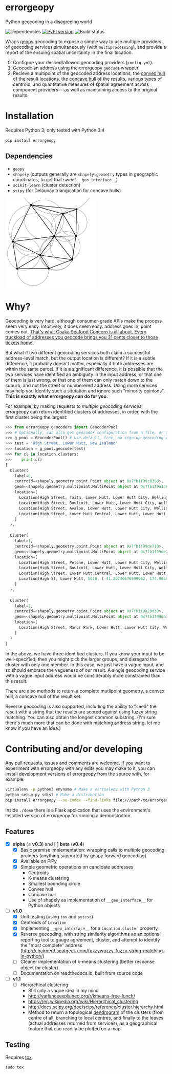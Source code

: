 # errorgeopy
Python geocoding in a disagreeing world

<!-- pandoc --from=markdown --to=rst --output=README.rst README.md -->

![Dependencies](https://www.versioneye.com/user/projects/5775cea668ee070047f065e4/badge.svg?style=flat-round) [![PyPI version](https://badge.fury.io/py/errorgeopy.svg)](https://pypi.python.org/pypi/errorgeopy) ![Build status](https://api.travis-ci.org/alpha-beta-soup/errorgeopy.svg)
<!-- [![Coverage Status](https://coveralls.io/repos/github/alpha-beta-soup/errorgeopy/badge.svg?branch=master)](https://coveralls.io/github/alpha-beta-soup/errorgeopy?branch=master) -->

Wraps [geopy](https://github.com/geopy/geopy) geocoding to expose a simple way to use multiple providers of geocoding services simultaneously (with `multiprocessing`), and provide a report of the ensuing spatial uncertainty in the final location.

0. Configure your desired/allowed geocoding providers (`config.yml`).
1. Geocode an address using the errorgeopy `geocode` wrapper.
2. Recieve a multipoint of the geocoded address locations, the [convex hull](http://scipy.github.io/devdocs/generated/scipy.spatial.ConvexHull.html) of the result locations, the [concave hull](http://blog.thehumangeo.com/2014/05/12/drawing-boundaries-in-python/) of the results, various types of centroid, and quantitative measures of spatial agreement across component providers---as well as maintaining access to the original results.

# Installation

Requires Python 3; only tested with Python 3.4

`pip install errorgeopy`

## Dependencies

- `geopy`
- `shapely` (outputs generally are `shapely.geometry` types in geographic coordinates, to get that sweet `__geo_interface__`)
- `scikit-learn` (cluster detection)
- `scipy` (for Delaunay triangulation for concave hulls)

![Delaunay circumcircles](docs/img/delaunay-circumcircles.png)

# Why?

Geocoding is very hard, although consumer-grade APIs make the process seem very easy. Intuitively, it does seem easy: address goes in, point comes out. [That's what Osaka Seafood Concern is all about. Every truckload of addresses you geocode brings you 31 cents closer to those tickets home!](https://www.youtube.com/watch?v=cIosb69x9iI)

But what if two different geocoding services both claim a successful address-level match, but the output location is different? If it is a subtle difference, it probably doesn't matter, especially if both addresses are within the same parcel. If it is a significant difference, it is possible that the two services have identified an ambiguity in the input address, or that one of them is just wrong, or that one of them can only match down to the suburb, and not the street or numberered address. Using more services may help you identify such a situtation and ignore such "minority opinions". **This is exactly what errorgeopy can do for you.**

For example, by making requests to *multiple geocoding services*, errorgeopy can return identified clusters of addresses, in order, with the first cluster being the largest:

```python
>>> from errorgeopy.geocoders import GeocoderPool
>>> # Optionally, can also get geocoder configuration from a file, or a dict
>>> g_pool = GeocoderPool() # Use default, free, no sign-up geocoding APIs
>>> test = 'High Street, Lower Hutt, New Zealand'
>>> location = g_pool.geocode(test)
>>> for cl in location.clusters:
>>>    print(cl)
[
  Cluster(
    label=0,
    centroid=<shapely.geometry.point.Point object at 0x7fb1f99c8358>,
    geom=<shapely.geometry.multipoint.MultiPoint object at 0x7fb1f9a1a668>,
    location=[
      Location(High Street, Taita, Lower Hutt, Lower Hutt City, Wellington, 5011, New Zealand, (-41.166847, 174.9673, 0.0))
      Location(High Street, Boulcott, Lower Hutt, Lower Hutt City, Wellington, 5040, New Zealand, (-41.2034803, 174.9215726, 0.0))
      Location(High Street, Avalon, Lower Hutt, Lower Hutt City, Wellington, 5011, New Zealand, (-41.1890827, 174.9522785, 0.0))
      Location(High Street, Lower Hutt Central, Lower Hutt, Lower Hutt City, Wellington, 5010, New Zealand, (-41.2119292, 174.8996589, 0.0))
    ]
  ),

  Cluster(
    label=1,
    centroid=<shapely.geometry.point.Point object at 0x7fb1f99de710>,
    geom=<shapely.geometry.multipoint.MultiPoint object at 0x7fb1f99de240>,
    location=[
      Location(High Street, Petone, Lower Hutt, Lower Hutt City, Wellington, 5012, New Zealand, (-41.2250375, 174.8894697, 0.0))
      Location(High Street, Boulcott, Lower Hutt, Lower Hutt City, Wellington, 5010, New Zealand, (-41.2038771, 174.9165404, 0.0))
      Location(High Street, Lower Hutt Central, Lower Hutt, Lower Hutt City, Wellington, 5010, New Zealand, (-41.2067898, 174.9079979, 0.0))
      Location(High St, Lower Hutt, 5010, (-41.20740676599962, 174.9066761100006, 0.0))
    ]
  ),

  Cluster(
    label=2,
    centroid=<shapely.geometry.point.Point object at 0x7fb1f9a29d30>,
    geom=<shapely.geometry.multipoint.MultiPoint object at 0x7fb1f99db198>,
    location=[
      Location(High Street, Manor Park, Lower Hutt, Lower Hutt City, Wellington, 5011, New Zealand, (-41.1662641, 174.9716431, 0.0))
    ]
  )
]
```

<!-- TODO find a better example -->

In the above, we have three identified clusters. If you know your input to be well-specified, then you might pick the larger groups, and disregard the cluster with only one member. In this case, we just have a vague input, and so should embrace the vagueness of our result. A single geocoding service with a vague input address would be considerably more constrained than this result.

There are also methods to return a complete mutlipoint geometry, a convex hull, a concave hull of the result set.

Reverse geocoding is also supported, including the ability to "seed" the result with a string that the results are scored against using fuzzy string matching. You can also obtain the longest common substring. (I'm sure there's much more that can be done with matching address string, let me know if you have an idea.)

# Contributing and/or developing

Any pull requests, issues and comments are welcome. If you want to experiment with errorgeopy with any edits you may make to it, you can install development versions of errorgeopy from the source with, for example:

```sh
virtualenv -p python3 envname # Make a virtualenv with Python 3
python setup.py sdist # Make a distribution
pip install errorgeopy --no-index --find-links file:///path/to/errorgeopy/dist/errorgeopy-X-X-X.tar.gz # Install version X-X-X from the archive you just made
```

Inside `./demo` there is a Flask application that uses the environment's installed version of errorgeopy for running a demonstration.

## Features

- [x] **alpha** (≤ **v0.3**) and [ ] **beta** (**v0.4**)
  - [x] Basic premise implementation: wrapping calls to multiple geocoding proiders (anything supported by geopy forward geocoding)
  - [x] Available on PiPy
  - [x] Simple geometric operations on candidate addresses
    - Centroids
    - K-means clustering
    - Smallest bounding circle
    - Convex hull
    - Concave hull
    - Use of shapely as implementation of `__geo_interface__` for Python objects

- [ ] **v1.0**
  - [x] Unit testing (using `tox` and `pytest`)
  - [x] Centroids of `Location`
  - [x] Implementing `__geo_interface__` for a `Location.cluster` property
  - [x] Reverse geocoding, with string similarity algorithms as an optional reporting tool to gauge agreement, cluster, and attempt to identify the "most complete" address (http://chairnerd.seatgeek.com/fuzzywuzzy-fuzzy-string-matching-in-python/)
  - [ ] Cleaner implementation of k-means clustering (better response object for cluster)
  - [ ] Documentation on readthedocs.io, built from source code
- [ ] **v1.1**
  - [ ] Hierarchical clustering
    - Still only a vague idea in my mind
    - http://varianceexplained.org/r/kmeans-free-lunch/
    - https://en.wikipedia.org/wiki/Hierarchical_clustering
    - http://docs.scipy.org/doc/scipy/reference/cluster.hierarchy.html
    - Method to return a topological [dendrogram](http://docs.scipy.org/doc/scipy/reference/generated/scipy.cluster.hierarchy.dendrogram.html#scipy.cluster.hierarchy.dendrogram) of the clusters (from centre of all, branching to local centres, and finally to the leaves (actual addresses returned from services), as a geographical feature that can readily be plotted on a map

## Testing

Requires [tox](http://tox.readthedocs.io/en/latest/install.html).

```
sudo tox
```
